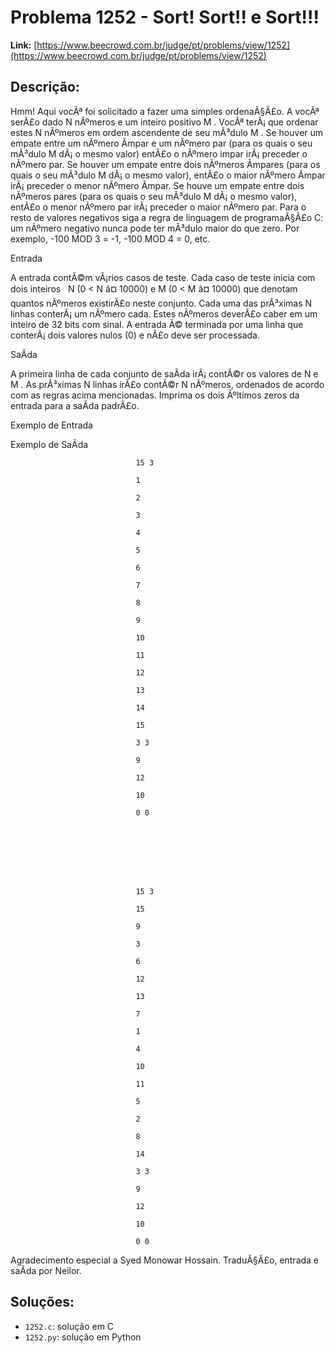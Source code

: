 # Problema 1252 - Sort! Sort!! e Sort!!!

**Link:** [https://www.beecrowd.com.br/judge/pt/problems/view/1252](https://www.beecrowd.com.br/judge/pt/problems/view/1252)

## Descrição:
Hmm! Aqui vocÃª foi solicitado a fazer uma simples ordenaÃ§Ã£o. A vocÃª serÃ£o dado 
N 
nÃºmeros e um inteiro positivo 
M
. VocÃª terÃ¡ que ordenar estes 
N 
nÃºmeros em ordem ascendente de seu mÃ³dulo 
M
. Se houver um empate entre um nÃºmero Ã­mpar e um nÃºmero par (para os quais o seu mÃ³dulo 
M 
dÃ¡ o mesmo valor) entÃ£o o nÃºmero impar irÃ¡ preceder o nÃºmero par. Se houver um empate entre dois nÃºmeros Ã­mpares (para os quais o seu mÃ³dulo 
M
 dÃ¡ o mesmo valor), entÃ£o o maior nÃºmero Ã­mpar irÃ¡ preceder o menor nÃºmero Ã­mpar. Se houve um empate entre dois nÃºmeros pares (para os quais o seu mÃ³dulo 
M
 dÃ¡ o mesmo valor), entÃ£o o menor nÃºmero par irÃ¡ preceder o maior nÃºmero par. Para o resto de valores negativos siga a regra de linguagem de programaÃ§Ã£o C: um nÃºmero negativo nunca pode ter mÃ³dulo maior do que zero. Por exemplo, -100 MOD 3 = -1, -100 MOD 4 = 0, etc.




Entrada




A entrada contÃ©m vÃ¡rios casos de teste. Cada caso de teste inicia com dois inteiros  
N 
(0 < 
N 
â¤ 10000) e 
M
 (0 < 
M 
â¤ 10000) que denotam quantos nÃºmeros existirÃ£o neste conjunto. Cada uma das prÃ³ximas 
N
 linhas conterÃ¡ um nÃºmero cada. Estes nÃºmeros deverÃ£o caber em um inteiro de 32 bits com sinal. A entrada Ã© terminada por uma linha que conterÃ¡ dois valores nulos (0) e nÃ£o deve ser processada.




SaÃ­da




A primeira linha de cada conjunto de saÃ­da irÃ¡ contÃ©r os valores de 
N
 e 
M
. As prÃ³ximas 
N
 linhas irÃ£o contÃ©r 
N
 nÃºmeros, ordenados de acordo com as regras acima mencionadas. Imprima os dois Ãºltimos zeros da entrada para a saÃ­da padrÃ£o.












Exemplo de Entrada


Exemplo de SaÃ­da













                                15 3

                                1

                                2

                                3

                                4

                                5

                                6

                                7

                                8

                                9

                                10

                                11

                                12

                                13

                                14

                                15

                                3 3

                                9

                                12

                                10

                                0 0
                            







                                15 3

                                15

                                9

                                3

                                6

                                12

                                13

                                7

                                1

                                4

                                10

                                11

                                5

                                2

                                8

                                14

                                3 3

                                9

                                12

                                10

                                0 0
                            










Agradecimento especial a Syed Monowar Hossain. TraduÃ§Ã£o, entrada e saÃ­da por Neilor.

## Soluções:
- `1252.c`: solução em C
- `1252.py`: solução em Python
